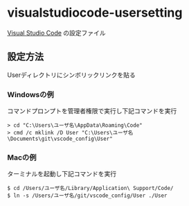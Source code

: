 # visualstudiocode-usersetting

[Visual Studio Code](https://code.visualstudio.com/) の設定ファイル

## 設定方法

Userディレクトリにシンボリックリンクを貼る

### Windowsの例

コマンドプロンプトを管理者権限で実行し下記コマンドを実行

```
> cd "C:\Users\ユーザ名\AppData\Roaming\Code" 
> cmd /c mklink /D User "C:\Users\ユーザ名\Documents\git\vscode_config\User" 
```

### Macの例

ターミナルを起動し下記コマンドを実行

```
$ cd /Users/ユーザ名/Library/Application\ Support/Code/
$ ln -s /Users/ユーザ名/git/vscode_config/User ./User
```
